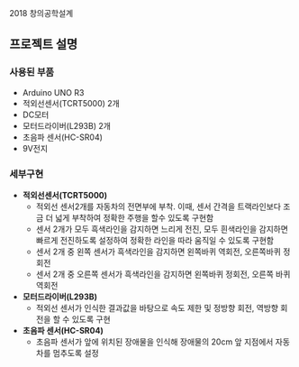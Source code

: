 2018 창의공학설계 
## 프로젝트 설명
### 사용된 부품
- Arduino UNO R3
- 적외선센서(TCRT5000) 2개
- DC모터
- 모터드라이버(L293B) 2개
- 초음파 센서(HC-SR04)
- 9V전지
### 세부구현
- **적외선센서(TCRT5000)**
    - 적외선 센서2개를 자동차의 전면부에 부착. 이때, 센서 간격을 트랙라인보다 조금 더 넓게 부착하여 정확한 주행을 할수 있도록 구현함
    - 센서 2개가 모두 흑색라인을 감지하면 느리게 전진, 모두 흰색라인을 감지하면 빠르게 전진하도록 설정하여 정확한 라인을 따라 움직일 수 있도록 구현함
    - 센서 2개 중 왼쪽 센서가 흑색라인을 감지하면 왼쪽바퀴 역회전, 오른쪽바퀴 정회전
    - 센서 2개 중 오른쪽 센서가 흑색라인을 감지하면 왼쪽바퀴 정회전, 오른쪽 바퀴 역회전
- **모터드라이버(L293B)**
    - 적외선 센서가 인식한 결과값을 바탕으로 속도 제한 및 정방향 회전, 역방향 회전을 할 수 있도록 구현
- **초음파 센서(HC-SR04)**
    - 초음파 센서가 앞에 위치된 장애물을 인식해 장애물의 20cm 앞 지점에서 자동차를 멈추도록 설정

